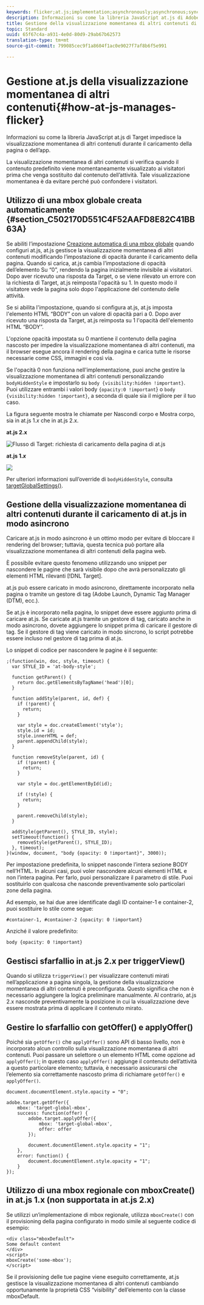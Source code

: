 ```yaml
---
keywords: flicker;at.js;implementation;asynchronously;asynchronous;synchronously;synchronous
description: Informazioni su come la libreria JavaScript at.js di Adobe Target impedisce la visualizzazione momentanea di altri contenuti durante il caricamento della pagina o dell’app.
title: Gestione della visualizzazione momentanea di altri contenuti di Adobe Target at.js
topic: Standard
uuid: 65f67c4a-a931-4e0d-80d9-29ab67b62573
translation-type: tm+mt
source-git-commit: 799085cec9f1a8604f1ac0e9027f7af8b6f5e991

---
```



# Gestione at.js della visualizzazione momentanea di altri contenuti{#how-at-js-manages-flicker}

Informazioni su come la libreria JavaScript at.js di Target impedisce la visualizzazione momentanea di altri contenuti durante il caricamento della pagina o dell’app.

La visualizzazione momentanea di altri contenuti si verifica quando il contenuto predefinito viene momentaneamente visualizzato ai visitatori prima che venga sostituito dal contenuto dell’attività. Tale visualizzazione momentanea è da evitare perché può confondere i visitatori.

## Utilizzo di una mbox globale creata automaticamente {#section_C502170D551C4F52AAFD8E82C41BB63A}

Se abiliti l’impostazione [Creazione automatica di una mbox globale](../../../c-implementing-target/c-implementing-target-for-client-side-web/t-mbox-download/c-understanding-global-mbox/understanding-global-mbox.md#concept_76AC0EC995A048238F3220F53773DB13) quando configuri at.js, at.js gestisce la visualizzazione momentanea di altri contenuti modificando l’impostazione di opacità durante il caricamento della pagina. Quando si carica, at.js cambia l’impostazione di opacità dell’elemento <body> Su “0”, rendendo la pagina inizialmente invisibile ai visitatori. Dopo aver ricevuto una risposta da Target, o se viene rilevato un errore con la richiesta di Target, at.js reimposta l'opacità su 1. In questo modo il visitatore vede la pagina solo dopo l'applicazione del contenuto delle attività.

Se si abilita l'impostazione, quando si configura at.js, at.js imposta l'elemento HTML “BODY” con un valore di opacità pari a 0. Dopo aver ricevuto una risposta da Target, at.js reimposta su 1 l'opacità dell'elemento HTML “BODY”.

L'opzione opacità impostata su 0 mantiene il contenuto della pagina nascosto per impedire la visualizzazione momentanea di altri contenuti, ma il browser esegue ancora il rendering della pagina e carica tutte le risorse necessarie come CSS, immagini e così via.

Se l'opacità 0 non funziona nell'implementazione, puoi anche gestire la visualizzazione momentanea di altri contenuti personalizzando `bodyHiddenStyle` e impostarlo su `body {visibility:hidden !important}`. Puoi utilizzare entrambi i valori body `{opacity:0 !important`} o `body {visibility:hidden !important}`, a seconda di quale sia il migliore per il tuo caso.

La figura seguente mostra le chiamate per Nascondi corpo e Mostra corpo, sia in at.js 1.*x* che in at.js 2.x.

**at.js 2.x**

![Flusso di Target: richiesta di caricamento della pagina di at.js](/help/c-implementing-target/c-implementing-target-for-client-side-web/assets/atjs-20-flow-page-load-request.png)

**at.js 1.*x***

![](assets/target-flow2.png)

Per ulteriori informazioni sull’override di `bodyHiddenStyle`, consulta [targetGlobalSettings()](/help/c-implementing-target/c-implementing-target-for-client-side-web/targetgobalsettings.md).

## Gestione della visualizzazione momentanea di altri contenuti durante il caricamento di at.js in modo asincrono

Caricare at.js in modo asincrono è un ottimo modo per evitare di bloccare il rendering del browser; tuttavia, questa tecnica può portare alla visualizzazione momentanea di altri contenuti della pagina web.

È possibile evitare questo fenomeno utilizzando uno snippet per nascondere le pagine che sarà visibile dopo che avrà personalizzato gli elementi HTML rilevanti [!DNL Target].

at.js può essere caricato in modo asincrono, direttamente incorporato nella pagina o tramite un gestore di tag (Adobe Launch, Dynamic Tag Manager (DTM), ecc.).

Se at.js è incorporato nella pagina, lo snippet deve essere aggiunto prima di caricare at.js. Se caricate at.js tramite un gestore di tag, caricato anche in modo asincrono, dovete aggiungere lo snippet prima di caricare il gestore di tag. Se il gestore di tag viene caricato in modo sincrono, lo script potrebbe essere incluso nel gestore di tag prima di at.js.

Lo snippet di codice per nascondere le pagine è il seguente:

```
;(function(win, doc, style, timeout) {
  var STYLE_ID = 'at-body-style';

  function getParent() {
    return doc.getElementsByTagName('head')[0];
  }

  function addStyle(parent, id, def) {
    if (!parent) {
      return;
    }

    var style = doc.createElement('style');
    style.id = id;
    style.innerHTML = def;
    parent.appendChild(style);
  }

  function removeStyle(parent, id) {
    if (!parent) {
      return;
    }

    var style = doc.getElementById(id);

    if (!style) {
      return;
    }

    parent.removeChild(style);
  }

  addStyle(getParent(), STYLE_ID, style);
  setTimeout(function() {
    removeStyle(getParent(), STYLE_ID);
  }, timeout);
}(window, document, "body {opacity: 0 !important}", 3000));
```

Per impostazione predefinita, lo snippet nasconde l’intera sezione BODY nell’HTML. In alcuni casi, puoi voler nascondere alcuni elementi HTML e non l’intera pagina. Per farlo, puoi personalizzare il parametro di stile. Puoi sostituirlo con qualcosa che nasconde preventivamente solo particolari zone della pagina.

Ad esempio, se hai due aree identificate dagli ID container-1 e container-2, puoi sostituire lo stile come segue:

```
#container-1, #container-2 {opacity: 0 !important}
```

Anziché il valore predefinito:

```
body {opacity: 0 !important}
```

## Gestisci sfarfallio in at.js 2.x per triggerView()

Quando si utilizza `triggerView()` per visualizzare contenuti mirati nell’applicazione a pagina singola, la gestione della visualizzazione momentanea di altri contenuti è preconfigurata. Questo significa che non è necessario aggiungere la logica preliminare manualmente. Al contrario, at.js 2.x nasconde preventivamente la posizione in cui la visualizzazione deve essere mostrata prima di applicare il contenuto mirato.

## Gestire lo sfarfallio con getOffer() e applyOffer()

Poiché sia `getOffer()` che `applyOffer()` sono API di basso livello, non è incorporato alcun controllo sulla visualizzazione momentanea di altri contenuti. Puoi passare un selettore o un elemento HTML come opzione ad `applyOffer()`; in questo caso `applyOffer()` aggiunge il contenuto dell’attività a questo particolare elemento; tuttavia, è necessario assicurarsi che l’elemento sia correttamente nascosto prima di richiamare `getOffer()` e `applyOffer()`.

```
document.documentElement.style.opacity = "0";
 
adobe.target.getOffer({
    mbox: 'target-global-mbox',
    success: function(offer) {
        adobe.target.applyOffer({
            mbox: 'target-global-mbox',
            offer: offer
        });
 
        document.documentElement.style.opacity = "1";
    },
    error: function() {
        document.documentElement.style.opacity = "1";        
    }
});
```

## Utilizzo di una mbox regionale con mboxCreate() in at.js 1.x (non supportata in at.js 2.x)

Se utilizzi un’implementazione di mbox regionale, utilizza `mboxCreate()` con il provisioning della pagina configurato in modo simile al seguente codice di esempio:

```
<div class="mboxDefault">
Some default content
</div>
<script>
mboxCreate('some-mbox');
</script>
```

Se il provisioning delle tue pagine viene eseguito correttamente, at.js gestisce la visualizzazione momentanea di altri contenuti cambiando opportunamente la proprietà CSS “visibility” dell’elemento con la classe mboxDefault.